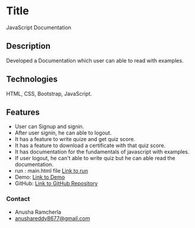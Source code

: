 # Title 
 JavaScript Documentation
## Description 
Developed a Documentation which user can able to read with examples.

## Technologies  
HTML, CSS, Bootstrap, JavaScript.
## Features 
- User can Signup and signin.
- After user signin, he can able to logout.
- It has a feature to write quize and get quiz score.
- It has a feature to download a certificate with that quiz score.
- It has documentation for the fundamentals of javascript with examples.
- If user logout, he can't able to write quiz but he can able read the documentation.
- run : main.html file  [Link to run](https://github.com/RAMCHERLAANUSHA/Documentation/blob/master/main.html)
- Demo: [Link to Demo](https://project-demo-link.com/)
- GitHub: [Link to GitHub Repository](https://github.com/RAMCHERLAANUSHA/Documentation)
### Contact
- Anusha Ramcherla
- anushareddy8677@gmail.com


